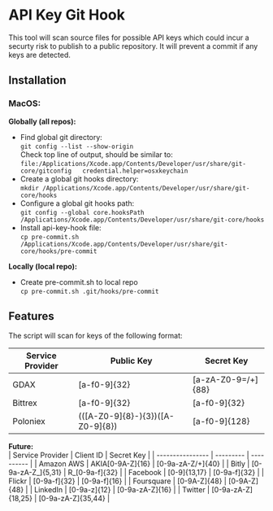 # API Key Git Hook
This tool will scan source files for possible API keys which could incur a securty risk to publish to a public repository.  It will prevent a commit if any keys are detected.

## Installation
### MacOS:

**Globally (all repos):**
- Find global git directory:  
`git config --list --show-origin`  
Check top line of output, should be similar to:  
`file:/Applications/Xcode.app/Contents/Developer/usr/share/git-core/gitconfig	credential.helper=osxkeychain`
- Create a global git hooks directory:  
`mkdir /Applications/Xcode.app/Contents/Developer/usr/share/git-core/hooks`
- Configure a global git hooks path:  
`git config --global core.hooksPath /Applications/Xcode.app/Contents/Developer/usr/share/git-core/hooks`
- Install api-key-hook file:  
`cp pre-commit.sh /Applications/Xcode.app/Contents/Developer/usr/share/git-core/hooks/pre-commit`

**Locally (local repo):**
- Create pre-commit.sh to local repo  
`cp pre-commit.sh .git/hooks/pre-commit`

## Features
The script will scan for keys of the following format:

| Service Provider | Public Key | Secret Key |
| ---------------- | --------- | ---------- |
| GDAX | [a-f0-9]{32} | [a-zA-Z0-9=\/+]{88} |
| Bittrex | [a-f0-9]{32} | [a-f0-9]{32} |
| Poloniex | (([A-Z0-9]{8}\-){3})([A-Z0-9]{8}) | [a-f0-9]{128} |

**Future:**  
| Service Provider | Client ID | Secret Key |
| ---------------- | --------- | ---------- |
| Amazon AWS | AKIA[0-9A-Z]{16} |  [0-9a-zA-Z/+]{40} |
| Bitly | [0-9a-zA-Z_]{5,31} | R_[0-9a-f]{32} |
| Facebook | [0-9]{13,17} | [0-9a-f]{32} |
| Flickr | [0-9a-f]{32} | [0-9a-f]{16} |
| Foursquare | [0-9A-Z]{48} | [0-9A-Z]{48} |
| LinkedIn | [0-9a-z]{12} | [0-9a-zA-Z]{16} |
| Twitter | [0-9a-zA-Z]{18,25} | [0-9a-zA-Z]{35,44} |